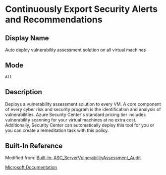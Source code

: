 # Continuously Export Security Alerts and Recommendations

## Display Name

Auto deploy vulnerability assessment solution on all virtual machines

## Mode

`All`

## Description

Deploys a vulnerability assessment solution to every VM. A core component of every cyber risk and security program is the identification and analysis of vulnerabilities. Azure Security Center's standard pricing tier includes vulnerability scanning for your virtual machines at no extra cost. Additionally, Security Center can automatically deploy this tool for you or you can create a remeditation task with this policy.

## Built-In Reference

Modified from: [Built-In: ASC_ServerVulnerabilityAssessment_Audit](https://github.com/Azure/azure-policy/blob/master/built-in-policies/policyDefinitions/Security%20Center/ASC_ServerVulnerabilityAssessment_Audit.json)

[Microsoft Documentation](https://docs.microsoft.com/en-us/azure/security-center/deploy-vulnerability-assessment-vm)
